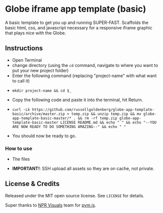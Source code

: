 # Globe iframe app template (basic)
A basic template to get you up and running SUPER-FAST. Scaffolds the basic html, css, and javascript necessary for a responsive iframe graphic that plays nice with the Globe.

## Instructions
* Open Terminal
* change directory (using the `cd` command, navigate to where you want to put your new project folder)
* Enter the following command (replacing "project-name" with what want to call it)
- `mkdir project-name && cd $_`
* Copy the following code and paste it into the terminal, hit Return.
- `curl -Lk https://github.com/russellgoldenberg/globe-app-template-basic/archive/master.zip > temp.zip && unzip temp.zip && mv globe-app-template-basic-master/* . && rm -rf temp.zip globe-app-template-basic-master LICENSE README.md && echo " " && echo "--YOU ARE NOW READY TO DO SOMETHING AMAZING--" && echo " "`
* You should now be ready to go.


### How to use
* The files

* **IMPORTANT!**: SSH upload all assets so they are on cache, not private.


## License & Credits

Released under the MIT open source license. See `LICENSE` for details.

Super thanks to [NPR Visuals](http://github.com/nprapps) team for [pym.js](https://github.com/nprapps/pym.js).
